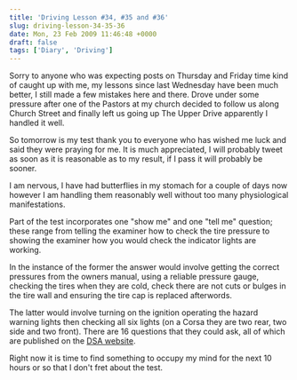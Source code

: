 ```yaml
---
title: 'Driving Lesson #34, #35 and #36'
slug: driving-lesson-34-35-36
date: Mon, 23 Feb 2009 11:46:48 +0000
draft: false
tags: ['Diary', 'Driving']
---
```


Sorry to anyone who was expecting posts on Thursday and Friday time kind of caught up with me, my lessons since last Wednesday have been much better, I still made a few mistakes here and there. Drove under some pressure after one of the Pastors at my church decided to follow us along Church Street and finally left us going up The Upper Drive apparently I handled it well.

So tomorrow is my test thank you to everyone who has wished me luck and said they were praying for me. It is much appreciated, I will probably tweet as soon as it is reasonable as to my result, if I pass it will probably be sooner.

I am nervous, I have had butterflies in my stomach for a couple of days now however I am handling them reasonably well without too many physiological manifestations.

Part of the test incorporates one "show me" and one "tell me" question; these range from telling the examiner how to check the tire pressure to showing the examiner how you would check the indicator lights are working.

In the instance of the former the answer would involve getting the correct pressures from the owners manual, using a reliable pressure gauge, checking the tires when they are cold, check there are not cuts or bulges in the tire wall and ensuring the tire cap is replaced afterwords. 

The latter would involve turning on the ignition operating the hazard warning lights then checking all six lights (on a Corsa they are two rear, two side and two front). There are 16 questions that they could ask, all of which are published on the [DSA website](https://web.archive.org/web/20090129095804/http://www.dsa.gov.uk/GENERAL.ASP?ID=198). 

Right now it is time to find something to occupy my mind for the next 10 hours or so that I don't fret about the test.